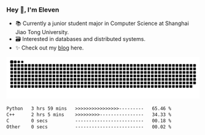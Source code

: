 ### Hey 👋, I'm Eleven

- 📚 Currently a junior student major in Computer Science at Shanghai Jiao Tong University.
- 🗃️ Interested in databases and distributed systems.
- ✨ Check out my [blog](https://blog.eleven.wiki) here.

![github contribution grid snake animation](https://raw.githubusercontent.com/El-even-11/El-even-11/output/github-contribution-grid-snake.svg)

<!--START_SECTION:waka-->

```text
Python   3 hrs 59 mins   >>>>>>>>>>>>>>>>---------   65.46 %
C++      2 hrs 5 mins    >>>>>>>>>----------------   34.33 %
C        0 secs          -------------------------   00.18 %
Other    0 secs          -------------------------   00.02 %
```

<!--END_SECTION:waka-->
